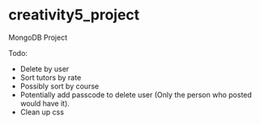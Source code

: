 # creativity5_project

MongoDB Project

Todo:
- Delete by user
- Sort tutors by rate
- Possibly sort by course
- Potentially add passcode to delete user (Only the person who posted would have it).
- Clean up css
